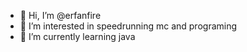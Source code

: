 - 👋 Hi, I’m @erfanfire
- 👀 I’m interested in speedrunning mc and programing
- 🌱 I’m currently learning java


<!---
erfanfire/erfanfire is a ✨ special ✨ repository because its `README.md` (this file) appears on your GitHub profile.
You can click the Preview link to take a look at your changes.
--->
